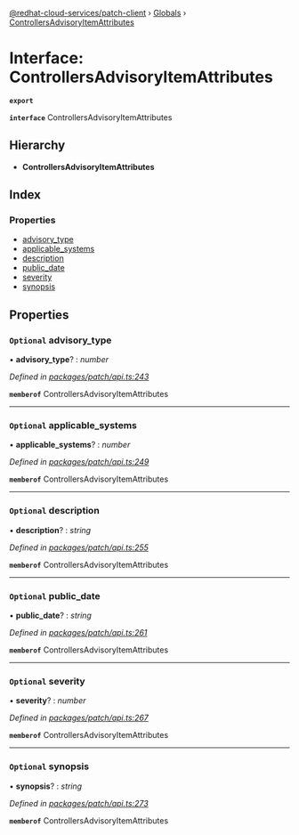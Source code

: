 [@redhat-cloud-services/patch-client](../README.md) › [Globals](../globals.md) › [ControllersAdvisoryItemAttributes](controllersadvisoryitemattributes.md)

# Interface: ControllersAdvisoryItemAttributes

**`export`** 

**`interface`** ControllersAdvisoryItemAttributes

## Hierarchy

* **ControllersAdvisoryItemAttributes**

## Index

### Properties

* [advisory_type](controllersadvisoryitemattributes.md#optional-advisory_type)
* [applicable_systems](controllersadvisoryitemattributes.md#optional-applicable_systems)
* [description](controllersadvisoryitemattributes.md#optional-description)
* [public_date](controllersadvisoryitemattributes.md#optional-public_date)
* [severity](controllersadvisoryitemattributes.md#optional-severity)
* [synopsis](controllersadvisoryitemattributes.md#optional-synopsis)

## Properties

### `Optional` advisory_type

• **advisory_type**? : *number*

*Defined in [packages/patch/api.ts:243](https://github.com/RedHatInsights/javascript-clients/blob/c26bffd/packages/patch/api.ts#L243)*

**`memberof`** ControllersAdvisoryItemAttributes

___

### `Optional` applicable_systems

• **applicable_systems**? : *number*

*Defined in [packages/patch/api.ts:249](https://github.com/RedHatInsights/javascript-clients/blob/c26bffd/packages/patch/api.ts#L249)*

**`memberof`** ControllersAdvisoryItemAttributes

___

### `Optional` description

• **description**? : *string*

*Defined in [packages/patch/api.ts:255](https://github.com/RedHatInsights/javascript-clients/blob/c26bffd/packages/patch/api.ts#L255)*

**`memberof`** ControllersAdvisoryItemAttributes

___

### `Optional` public_date

• **public_date**? : *string*

*Defined in [packages/patch/api.ts:261](https://github.com/RedHatInsights/javascript-clients/blob/c26bffd/packages/patch/api.ts#L261)*

**`memberof`** ControllersAdvisoryItemAttributes

___

### `Optional` severity

• **severity**? : *number*

*Defined in [packages/patch/api.ts:267](https://github.com/RedHatInsights/javascript-clients/blob/c26bffd/packages/patch/api.ts#L267)*

**`memberof`** ControllersAdvisoryItemAttributes

___

### `Optional` synopsis

• **synopsis**? : *string*

*Defined in [packages/patch/api.ts:273](https://github.com/RedHatInsights/javascript-clients/blob/c26bffd/packages/patch/api.ts#L273)*

**`memberof`** ControllersAdvisoryItemAttributes
